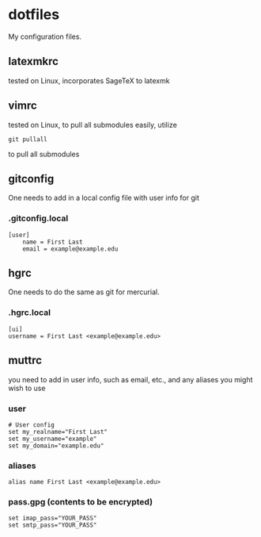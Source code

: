 # dotfiles
My configuration files.

## latexmkrc
tested on Linux, incorporates SageTeX to latexmk

## vimrc
tested on Linux, to pull all submodules easily, utilize 
```
git pullall 
```
to pull all submodules

## gitconfig
One needs to add in a local config file with user info for git
### .gitconfig.local
```
[user]
	name = First Last
	email = example@example.edu
``` 

## hgrc
One needs to do the same as git for mercurial.
### .hgrc.local
```
[ui]
username = First Last <example@example.edu>

```

## muttrc
you need to add in user info, such as email, etc.,
and any aliases you might wish to use

### user
```
# User config
set my_realname="First Last"
set my_username="example"
set my_domain="example.edu"
```

### aliases
```
alias name First Last <example@example.edu>
```
### pass.gpg (contents to be encrypted)
```
set imap_pass="YOUR_PASS"
set smtp_pass="YOUR_PASS"
```